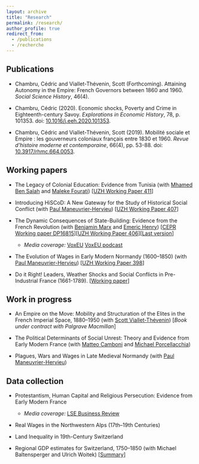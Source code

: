 ```yaml
---
layout: archive
title: "Research"
permalink: /research/
author_profile: true
redirect_from:
  - /publications
  - /recherche
---
```


## Publications

* Chambru, Cédric and Viallet-Thévenin, Scott (Forthcoming). Attaining Autonomy in the Empire: French Governors between 1860 and 1960. *Social Science History*, 46(4).
 
* Chambru, Cédric (2020). Economic shocks, Poverty and Crime in Eighteenth-century Savoy. *Explorations in Economic History*, 78, p. 101353. doi: [10.1016/j.eeh.2020.101353](https://doi.org/10.1016/j.eeh.2020.101353).

* Chambru, Cédric and  Viallet-Thévenin, Scott (2019). Mobilité sociale et Empire : les gouverneurs coloniaux français entre 1830 et 1960. *Revue d'histoire moderne et contemporaine*, 66(4), pp. 53-88. doi: [10.3917/rhmc.664.0053](https://doi.org/10.3917/rhmc.664.0053).

## Working papers  

* The Legacy of Colonial Education: Evidence from Tunisia (with [Mhamed Ben Salah](https://mhamedbensalah.github.io) and [Maleke Fourati](https://sites.google.com/view/malekefourati)) [[UZH Working Paper 411](https://doi.org/10.5167/uzh-218541)]

* Introducing HiSCoD: A New Gateway for the Study of Historical Social Conflict (with [Paul Maneuvrier-Hervieu](https://paulmaneuvrierhervieu.github.io)) [[UZH Working Paper 407](https://doi.org/10.5167/uzh-217109)]

* The Dynamic Consequences of State-Building: Evidence from the French Revolution (with [Benjamin Marx](https://sites.google.com/view/bmarx) and [Emeric Henry](https://sites.google.com/site/emericmlhenry)) [[CEPR Working paper DP16815](https://cepr.org/active/publications/discussion_papers/dp.php?dpno=16815)][[UZH Working Paper 406](https://doi.org/10.5167/uzh-217105)][[Last version](https://drive.google.com/file/d/1Wll4seH5huKJU6ll9ziLA4ixs7BJzSG8/view)]
 
   - *Media coverage:* [VoxEU](https://voxeu.org/article/building-state-one-step-time) [VoxEU podcast](https://voxeu.org/vox-talks/french-revolution-state-building)
 
* The Evolution of Wages in Early Modern Normandy (1600–1850) (with [Paul Maneuvrier-Hervieu](https://paulmaneuvrierhervieu.github.io)) [[UZH Working Paper  398](https://doi.org/10.5167/uzh-207639)]

* Do it Right! Leaders, Weather Shocks and Social Conflicts in Pre-Industrial France (1661-1789). [[Working paper](https://doi.org/10.5167/uzh-186150)]


## Work in progress  

* An Empire on the Move: Mobility and Structuration of the Elites in the French Imperial Space, 1880–1950 (with [Scott Viallet-Thévenin](https://cv.archives-ouvertes.fr/scott-viallet-thevenin)) [*Book under contract with Palgrave Macmillan*]

* The Political Determinants of Social Unrest: Theory and Evidence from Early Modern France (with [Matteo Camboni](https://sites.google.com/u.northwestern.edu/matteocamboni/home) and [Michael Porcellacchia](https://sites.northwestern.edu/mporcellacchia/))

* Plagues, Wars and Wages in Late Medieval Normandy (with [Paul Maneuvrier-Hervieu](https://paulmaneuvrierhervieu.github.io))


## Data collection

* Protestantism, Human Capital and Religious Persecution: Evidence from Early Modern France

    - *Media coverage:* [LSE Business Review](https://blogs.lse.ac.uk/businessreview/2020/10/16/what-consequences-did-religious-intolerance-against-the-huguenots-have-in-france/)

* Real Wages in the Northwestern Alps (17th–19th Centuries)

* Land Inequality in 19th-Century Switzerland

* Regional GDP estimates for Switzerland, 1750–1850 (with Michael Baltensperger and Ulrich Woitek) [[Summary](https://p3.snf.ch/Project-182294)]



